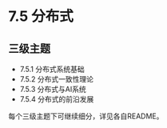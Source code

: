 # 7.5 分布式

## 三级主题

- 7.5.1 分布式系统基础
- 7.5.2 分布式一致性理论
- 7.5.3 分布式与AI系统
- 7.5.4 分布式的前沿发展

每个三级主题下可继续细分，详见各自README。
